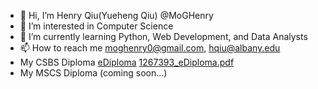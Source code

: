 - 👋 Hi, I’m Henry Qiu(Yueheng Qiu) @MoGHenry
- 👀 I’m interested in Computer Science
- 🌱 I’m currently learning Python, Web Development, and Data Analysts
- 📫 How to reach me moghenry0@gmail.com, hqiu@albany.edu
- My CSBS Diploma [eDiploma](https://www.michaelsutter.com/ediploma?fn=diplomastatuscheck&key=02000000f8df3011350f55560d5a0f22b4463b7448ff3135fa2653e944272a554bc928107d22448bbdf970f26694da643315810343e816b20d60a9755420f95ba3cd7a01)
[1267393_eDiploma.pdf](https://github.com/user-attachments/files/18223886/1267393_eDiploma.pdf)
- My MSCS Diploma (coming soon...)
<!---
MoGHenry/MoGHenry is a ✨ special ✨ repository because its `README.md` (this file) appears on your GitHub profile.
You can click the Preview link to take a look at your changes.
--->

